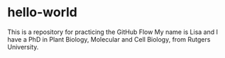 # hello-world
This is a repository for practicing the GitHub Flow 
My name is Lisa and I have a PhD in Plant Biology, Molecular and Cell Biology, from Rutgers University.
